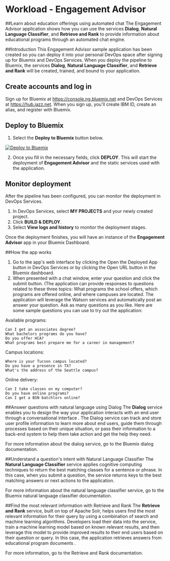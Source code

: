 # Workload - Engagement Advisor

##Learn about education offerings using automated chat
The Engagement Advisor application shows how you can use the services **Dialog**, **Natural Language Classifier**, and **Retrieve and Rank** to provide information about educational programs through an automated chat engine.

##Introduction
This Engagement Advisor sample application has been created so you can deploy it into your personal DevOps space after signing up for Bluemix and DevOps Services. When you deploy the pipeline to Bluemix, the services **Dialog**, **Natural Language Classifier**, and **Retrieve and Rank** will be created, trained, and bound to your application. 

## Create accounts and log in

Sign up for Bluemix at https://console.ng.bluemix.net and DevOps Services at https://hub.jazz.net.
When you sign up, you'll create IBM ID, create an alias, and register with Bluemix.

## Deploy to Bluemix

1. Select the **Deploy to Bluemix** button below.

[![Deploy to Bluemix](https://bluemix.net/deploy/button.png)](https://bluemix.net/deploy?repository=https://github.com/cfsworkload/engagement-advisor.git)

2.  Once you fill in the necessary fields, click **DEPLOY**. This will start the deployment of **Engagement Advisor** and the static services used with the application.

## Monitor deployment

After the pipeline has been configured, you can monitor the deployment in DevOps Services.

1. In DevOps Services, select **MY PROJECTS** and your newly created project.
2. Click **BUILD & DEPLOY**.
3. Select **View logs and history** to monitor the deployment stages.

Once the deployment finishes, you will have an instance of the **Engagement Advisor** app in your Bluemix Dashboard. 

##How the app works

1.  Go to the app's web interface by clicking the Open the Deployed App button in DevOps Services or by clicking the Open URL button in the Bluemix dashboard.
2. When presented with a chat window, enter your question and click the submit button. (The application can provide responses to questions related to these three topics: What programs the school offers, which programs are offered online, and where campuses are located. The application will leverage the Watson services and automatically post an answer your question. Ask as many questions as you like. Here are some sample questions you can use to try out the application:

Available programs:

	Can I get an associates degree?
	What bachelors programs do you have?
	Do you offer HCA?
	What programs best prepare me for a career in management?

Campus locations:

	Where is your Tucson campus located?
	Do you have a presence in TX?
	What's the address of the Seattle campus?
Online delivery:

	Can I take classes on my computer?
	Do you have online programs?
	Can I get a BSN batchlors online?


##Answer questions with natural language using Dialog
The **Dialog** service enables you to design the way your application interacts with an end user through a conversational interface . The Dialog service can track and store user profile information to learn more about end users, guide them through processes based on their unique situation, or pass their information to a back-end system to help them take action and get the help they need. 

For more information about the dialog service, go to the Bluemix dialog documentation.

##Understand a question's intent with Natural Language Classifier
The **Natural Language Classifier** service applies cognitive computing techniques to return the best matching classes for a sentence or phrase. In this case, when you submit a question, the service returns keys to the best matching answers or next actions to the application. 

For more information about the natural language classifier service, go to the Bluemix natural language classifier documentation.

##Find the most relevant information with Retrieve and Rank
The **Retrieve and Rank** service, built on top of Apache Solr,  helps users find the most relevant information for their query by using a combination of search and machine learning algorithms. Developers load their data into the service, train a machine learning model based on known relevant results, and then leverage this model to provide improved results to their end users based on their question or query. In this case, the application retrieves answers from educational program documents .

For more information, go to the Retrieve and Rank documentation.

